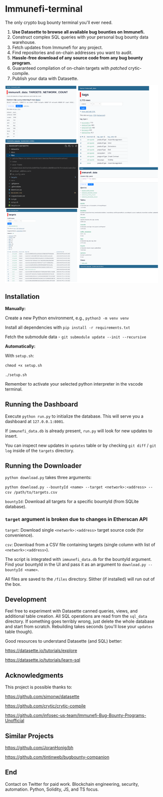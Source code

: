 # Immunefi-terminal

The only crypto bug bounty terminal you'll ever need.

1. **Use Datasette to browse all available bug bounties on Immunefi.**
2. Construct complex SQL queries with your personal bug bounty data warehouse.
3. Fetch updates from Immunefi for any project.
4. Find repositories and on-chain addresses you want to audit.
5. **Hassle-free download of any source code from any bug bounty program.**
6. Guaranteed compilation of on-chain targets with *patched* crytic-compile.
7. Publish your data with Datasette.

![Example views](docs/view.png)
 
## Installation

**Manually:**

Create a new Python environment, e.g., `python3 -m venv venv`

Install all dependencies with `pip install -r requirements.txt`

Fetch the submodule data - `git submodule update --init --recursive`

**Automatically:**

With `setup.sh`:

`chmod +x setup.sh`

`./setup.sh`

Remember to activate your selected python interpreter in the vscode terminal.

## Running the Dashboard

Execute `python run.py` to initialize the database. This will serve you a dashboard at `127.0.0.1:8001`.

If `immunefi_data.db` is already present, `run.py` will look for new updates to insert.

You can inspect new updates in `updates` table or by checking `git diff` / `git log` inside of the `targets` directory.

## Running the Downloader


`python download.py` takes three arguments:

`python download.py --bountyId <name> --target <network>:<address> --csv /path/to/targets.csv`

`bountyId`: Download all targets for a specific bountyId (from SQLite database).

### `target` argument is broken due to changes in Etherscan API

`target`: Download single `<network>:<address>` target source code (for convenience). 

`csv`: Download from a CSV file containing targets (single column with list of `<network>:<address>`).

The script is integrated with `immunefi_data.db` for the bountyId argument. Find your bountyId in the UI and pass it as an argument to `download.py --bountyId <name>`.

All files are saved to the `/files` directory. Slither (if installed) will run out of the box.

## Development

Feel free to experiment with Datasette canned queries, views, and additional table creation. All SQL operations are read from the `sql_data` directory. If something goes terribly wrong, just delete the whole database and start from scratch. Rebuilding takes seconds (you'll lose your `updates` table though).

Good resources to understand Datasette (and SQL) better:

https://datasette.io/tutorials/explore

https://datasette.io/tutorials/learn-sql

## Acknowledgments

This project is possible thanks to:

https://github.com/simonw/datasette

https://github.com/crytic/crytic-compile

https://github.com/infosec-us-team/Immunefi-Bug-Bounty-Programs-Unofficial

## Similar Projects

https://github.com/JoranHonig/bh

https://github.com/tintinweb/bugbounty-companion

## End

Contact on Twitter for paid work. Blockchain engineering, security, automation. Python, Solidity, JS, and TS focus.